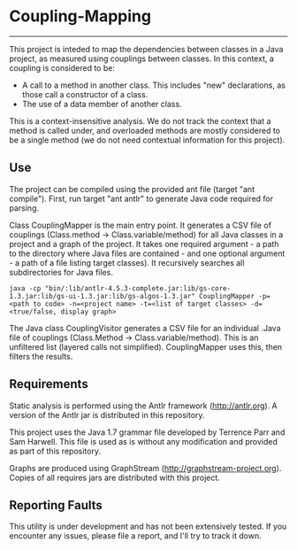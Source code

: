 # Coupling-Mapping
------------------------

This project is inteded to map the dependencies between classes in a Java project, as measured using couplings between classes. In this context, a coupling is considered to be:

 * A call to a method in another class. This includes "new" declarations, as those call a constructor of a class.
 * The use of a data member of another class.

This is a context-insensitive analysis. We do not track the context that a method is called under, and overloaded methods are mostly considered to be a single method (we do not need contextual information for this project).

Use
------------------------

The project can be compiled using the provided ant file (target "ant compile"). First, run target "ant antlr" to generate Java code required for parsing. 

Class CouplingMapper is the main entry point. It generates a CSV file of couplings (Class.method -> Class.variable/method) for all Java classes in a project and a graph of the project. It takes one required argument - a path to the directory where Java files are contained - and one optional argument - a path of a file listing target classes). It recursively searches all subdirectories for Java files.

    java -cp "bin/:lib/antlr-4.5.3-complete.jar:lib/gs-core-1.3.jar:lib/gs-ui-1.3.jar:lib/gs-algos-1.3.jar" CouplingMapper -p=<path to code> -n=<project name> -t=<list of target classes> -d=<true/false, display graph>

The Java class CouplingVisitor generates a CSV file for an individual .Java file of couplings (Class.Method -> Class.variable/method). This is an unfiltered list (layered calls not simplified). CouplingMapper uses this, then filters the results.

Requirements
------------------------

Static analysis is performed using the Antlr framework (http://antlr.org). A version of the Antlr jar is distributed in this repository.

This project uses the Java 1.7 grammar file developed by Terrence Parr and Sam Harwell. This file is used as is without any modification and provided as part of this repository.

Graphs are produced using GraphStream (http://graphstream-project.org). Copies of all requires jars are distributed with this project.

Reporting Faults
------------------------

This utility is under development and has not been extensively tested. If you encounter any issues, please file a report, and I'll try to track it down.

